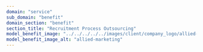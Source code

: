 ```yaml
---
domain: "service"
sub_domain: "benefit"
domain_section: "benefit"
section_title: "Recruitment Process Outsourcing"
model_benefit_image: "../../../../../images/client/company_logo/allied-marketing.png"
model_benefit_image_alt: "allied-marketing"
---
```


